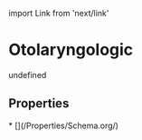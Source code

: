 import Link from 'next/link'
# Otolaryngologic

undefined

## Properties

<Grid>
* [](/Properties/Schema.org/)

</Grid>

